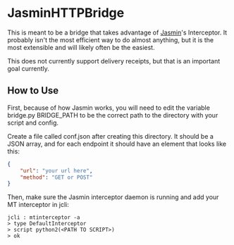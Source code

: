 # JasminHTTPBridge

This is meant to be a bridge that takes advantage of [Jasmin](https://github.com/jookies/jasmin)'s Interceptor. It probably isn't the most efficient way to do almost anything, but it is the most extensible and will likely often be the easiest.

This does not currently support delivery receipts, but that is an important goal currently.

## How to Use

First, because of how Jasmin works, you will need to edit the variable bridge.py BRIDGE_PATH to be the correct path to the directory with your script and config.

Create a file called conf.json after creating this directory. It should be a JSON array, and for each endpoint it should have an element that looks like this:

```json
{
    "url": "your url here",
    "method": "GET or POST"
}
```

Then, make sure the Jasmin interceptor daemon is running and add your MT interceptor in jcli:

```
jcli : mtinterceptor -a
> type DefaultInterceptor
> script python2(<PATH TO SCRIPT>)
> ok
```
